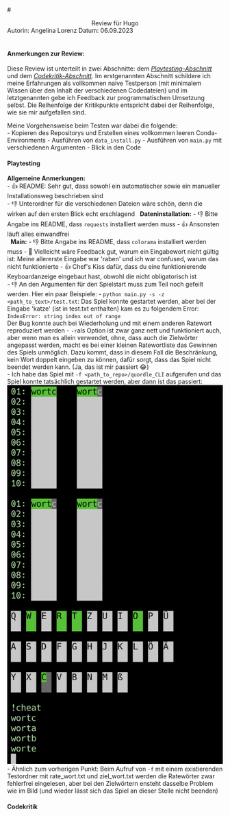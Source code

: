 #<center>Review für Hugo</center>
Autorin: Angelina Lorenz
Datum: 06.09.2023  
&nbsp;
#### Anmerkungen zur Review:  
Diese Review ist unterteilt in zwei Abschnitte: dem [*Playtesting-Abschnitt*](#playtesting) und dem [*Codekritik-Abschnitt*](#codekritik). Im erstgenannten Abschnitt schildere ich meine Erfahrungen als vollkommen naive Testperson (mit minimalem Wissen über den Inhalt der verschiedenen Codedateien) und im letztgenannten gebe ich Feedback zur programmatischen Umsetzung selbst. Die Reihenfolge der Kritikpunkte entspricht dabei der Reihenfolge, wie sie mir aufgefallen sind.  

Meine Vorgehensweise beim Testen war dabei die folgende:  
    - Kopieren des Repositorys und Erstellen eines vollkommen leeren Conda-Environments 
    - Ausführen von ```data_install.py```
    - Ausführen von ```main.py``` mit verschiedenen Argumenten
    - Blick in den Code
&nbsp;
#### Playtesting
**Allgemeine Anmerkungen:**  
    - 👍 README: Sehr gut, dass sowohl ein automatischer sowie ein manueller Installationsweg beschrieben sind  
    - 👎 Unterordner für die verschiedenen Dateien wäre schön, denn die wirken auf den ersten Blick echt erschlagend
&nbsp;
**Dateninstallation:**
    - 👎 Bitte Angabe ins README, dass ```requests``` installiert werden muss
    - 👍 Ansonsten läuft alles einwandfrei  
&nbsp;
**Main:**
    - 👎 Bitte Angabe ins README, dass ```colorama``` installiert werden muss
    - 🤔 Vielleicht wäre Feedback gut, warum ein Eingabewort nicht gültig ist: Meine allererste Eingabe war 'raben' und ich war confused, warum das nicht funktionierte 
    - 👍 Chef's Kiss dafür, dass du eine funktionierende Keyboardanzeige eingebaut hast, obwohl die nicht obligatorisch ist  
    - 👎 An den Argumenten für den Spielstart muss zum Teil noch gefeilt werden. Hier ein paar Beispiele:
        - ```python main.py -s -z <path_to_text>/test.txt```: Das Spiel konnte gestartet werden, aber bei der Eingabe 'katze' (ist in test.txt enthalten) kam es zu folgendem Error: ```IndexError: string index out of range```  
        Der Bug konnte auch bei Wiederholung und mit einem anderen Ratewort reproduziert werden
        - ```-r```als Option ist zwar ganz nett und funktioniert auch, aber wenn man es allein verwendet, ohne, dass auch die Zielwörter angepasst werden, macht es bei einer kleinen Ratewortliste das Gewinnen des Spiels unmöglich. Dazu kommt, dass in diesem Fall die Beschränkung, kein Wort doppelt eingeben zu können, dafür sorgt, dass das Spiel nicht beendet werden kann. (Ja, das ist mir passiert 😂)  
        - Ich habe das Spiel mit ```-f <path_to_repo>/quordle_CLI``` aufgerufen und das Spiel konnte tatsächlich gestartet werden, aber dann ist das passiert:  
        ![Screenshot](screenshot.png)
        - Ähnlich zum vorherigen Punkt: Beim Aufruf von ```-f``` mit einem existierenden Testordner mit rate_wort.txt und ziel_wort.txt werden die Ratewörter zwar fehlerfrei eingelesen, aber bei den Zielwörtern ensteht dasselbe Problem wie im Bild (und wieder lässt sich das Spiel an dieser Stelle nicht beenden)
&nbsp;
#### Codekritik
